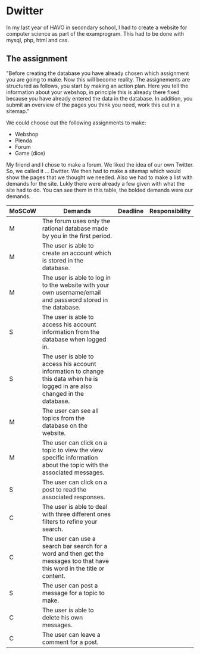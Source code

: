 # Dwitter
In my last year of HAVO in secondary school, I had to create a website for computer science as part of the examprogram. This had to be done with mysql, php, html and css. 
## The assignment
"Before creating the database you have already chosen which assignment you are going to make. Now this will become reality. The assignements are structured as follows, you start by making an action plan. Here you tell the information about your webshop, in principle this is already there fixed because you have already entered the data in the database. In addition, you submit an overview of the pages you think you need, work this out in a sitemap."

We could choose out the following assignments to make:
- Webshop
- Plenda
- Forum
- Game (dice)

My friend and I chose to make a forum. We liked the idea of our own Twitter. So, we called it ... Dwitter. We then had to make a sitemap which would show the pages that we thought we needed. Also we had to make a list with demands for the site. Lukly there were already a few given with what the site had to do. You can see them in this table, the bolded demands were our demands.

| MoSCoW | Demands                                                                                                                       | Deadline | Responsibility |
|--------|-------------------------------------------------------------------------------------------------------------------------------|----------|----------------|
| M      | The forum uses only the rational database made by you in the first period.                                                    |          |                |
| M      | The user is able to create an account which is stored in the database.                                                        |          |                |
| M      | The user is able to log in to the website with your own username/email and password stored in the database.                   |          |                |
| S      | The user is able to access his account information from the database when logged in.                                          |          |                |
| S      | The user is able to access his account information to change this data when he is logged in are also changed in the database. |          |                |
| M      | The user can see all topics from the database on the website.                                                                 |          |                |
| M      | The user can click on a topic to view the view specific information about the topic with the associated messages.             |          |                |
| S      | The user can click on a post to read the associated responses.                                                                |          |                |
| C      | The user is able to deal with three different ones filters to refine your search.                                             |          |                |
| C      | The user can use a search bar search for a word and then get the messages too that have this word in the title or content.    |          |                |
| S      | The user can post a message for a topic to make.                                                                              |          |                |
| C      | The user is able to delete his own messages.                                                                                  |          |                |
| C      | The user can leave a comment for a post.                                                                                      |          |                |





